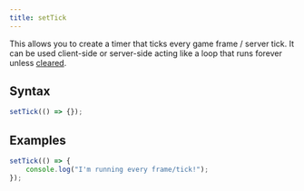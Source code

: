 ```yaml
---
title: setTick
---
```


This allows you to create a timer that ticks every game frame / server tick. It can be used client-side or server-side acting like a loop that runs forever unless [cleared][clearTick].

Syntax
------

```ts
setTick(() => {});
```

Examples
--------
```ts
setTick(() => {
    console.log("I'm running every frame/tick!");
});
```

[clearTick]: /scripting-reference/runtimes/javascript/functions/clearTick